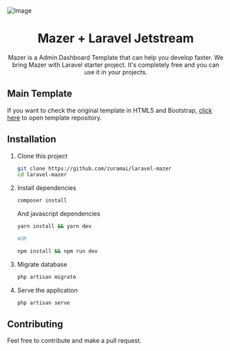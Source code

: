 ![Image](https://raw.githubusercontent.com/zuramai/laravel-mazer/main/screenshot.png)
<h1 align="center">Mazer + Laravel Jetstream</h1>
<p align="center">Mazer is a Admin Dashboard Template that can help you develop faster. We bring Mazer with Laravel starter project. It's completely free and you can use it in your projects.</p>

## Main Template
If you want to check the original template in HTML5 and Bootstrap, [click here](https://github.com/zuramai/mazer) to open template repository.

## Installation
1. Clone this project
    ```bash
    git clone https://github.com/zuramai/laravel-mazer
    cd laravel-mazer
    ```
2. Install dependencies
    ```bash
    composer install
    ```
    And javascript dependencies
    ```bash
    yarn install && yarn dev

    #OR

    npm install && npm run dev
    ```

3. Migrate database
    ```bash
    php artisan migrate
    ```

4. Serve the application
    ```bash
    php artisan serve
    ```

## Contributing
Feel free to contribute and make a pull request.
